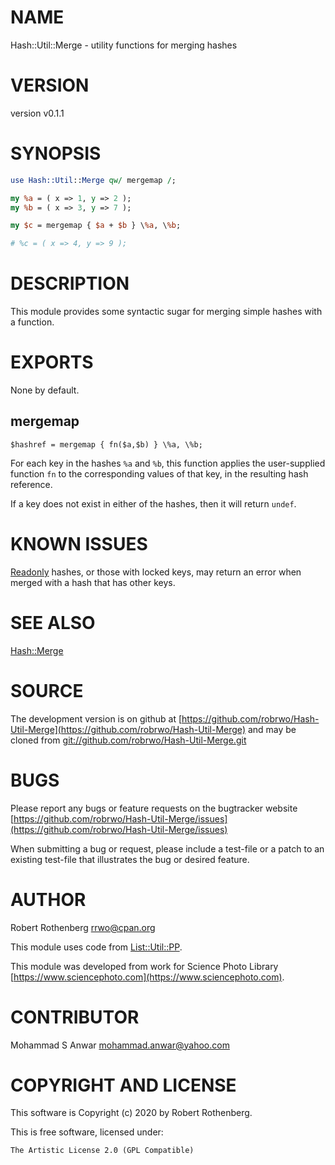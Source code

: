 # NAME

Hash::Util::Merge - utility functions for merging hashes

# VERSION

version v0.1.1

# SYNOPSIS

```perl
use Hash::Util::Merge qw/ mergemap /;

my %a = ( x => 1, y => 2 );
my %b = ( x => 3, y => 7 );

my $c = mergemap { $a + $b } \%a, \%b;

# %c = ( x => 4, y => 9 );
```

# DESCRIPTION

This module provides some syntactic sugar for merging simple
hashes with a function.

# EXPORTS

None by default.

## mergemap

```
$hashref = mergemap { fn($a,$b) } \%a, \%b;
```

For each key in the hashes `%a` and `%b`, this function applies the
user-supplied function `fn` to the corresponding values of that key,
in the resulting hash reference.

If a key does not exist in either of the hashes, then it will return
`undef`.

# KNOWN ISSUES

[Readonly](https://metacpan.org/pod/Readonly) hashes, or those with locked keys, may return an error
when merged with a hash that has other keys.

# SEE ALSO

[Hash::Merge](https://metacpan.org/pod/Hash::Merge)

# SOURCE

The development version is on github at [https://github.com/robrwo/Hash-Util-Merge](https://github.com/robrwo/Hash-Util-Merge)
and may be cloned from [git://github.com/robrwo/Hash-Util-Merge.git](git://github.com/robrwo/Hash-Util-Merge.git)

# BUGS

Please report any bugs or feature requests on the bugtracker website
[https://github.com/robrwo/Hash-Util-Merge/issues](https://github.com/robrwo/Hash-Util-Merge/issues)

When submitting a bug or request, please include a test-file or a
patch to an existing test-file that illustrates the bug or desired
feature.

# AUTHOR

Robert Rothenberg <rrwo@cpan.org>

This module uses code from [List::Util::PP](https://metacpan.org/pod/List::Util::PP).

This module was developed from work for Science Photo Library
[https://www.sciencephoto.com](https://www.sciencephoto.com).

# CONTRIBUTOR

Mohammad S Anwar <mohammad.anwar@yahoo.com>

# COPYRIGHT AND LICENSE

This software is Copyright (c) 2020 by Robert Rothenberg.

This is free software, licensed under:

```
The Artistic License 2.0 (GPL Compatible)
```
